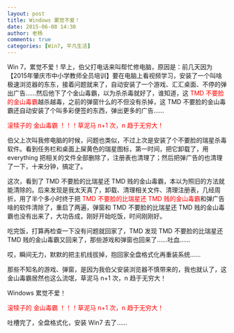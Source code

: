 ```yaml
---
layout: post
title: Windows 累觉不爱！
date: 2015-06-08 14:30
author: 老杨
comments: true
categories: [Win7, 平凡生活]
---
```

Win 7，累觉不爱！早上，伯父打电话来叫帮忙修电脑，原因是：前几天因为【2015年肇庆市中小学教师全员培训】要在电脑上看视频学习，安装了一个叫啥极速浏览器的东东，接着问题就来了，自动安装了一个游戏、汇汇桌面、不停的弹出广告……然后他下了个金山毒霸，以为杀杀毒就好了，谁知道，这 <span style = "color:red;">TMD 不要脸的金山毒霸</span>越杀越毒，之前的弹窗什么的不但没有杀掉，这 TMD 不要脸的金山毒霸还自动安装了个叫多彩便签的东西，弹出更多的广告……

<!--more-->

<span style = "color:red;">滚犊子的 金山毒霸 ！！！草泥马 n+1 次，n 趋于无穷大！</span>

伯父上次叫我修电脑的时候，问题也类似，不过上次是安装了个不要脸的瑞星杀毒软件。看到任务栏和桌面上屎黄色的瑞星图标，第一时间，把它卸载了，用 everything 把相关的文件全部删除了，注册表也清理了；然后把弹广告的也清理了一下，十来分钟，搞定了。

这次，看到了 TMD 不要脸的比瑞星还 TMD 贱的金山毒霸，本以为照旧的方法就能清除的。后来发现是我太天真了，卸载、清理相关文件、清理注册表，几经周折，用了半个多小时终于把 <span style = "color:red;">TMD 不要脸的比瑞星还 TMD 贱的金山毒霸</span>和弹广告啥的软件清除了，重启了两遍，弹窗和 TMD 不要脸的比瑞星还 TMD 贱的金山毒霸也没有出来了，大功告成，刚好开始吃饭，时间刚刚好。

吃完饭，打算再检查一下没有问题就回家了，TMD 发现 TMD 不要脸的比瑞星还 TMD 贱的金山毒霸又回来了，那些游戏和弹窗也回来了……吐血……

哎，瞬间无力，默默的把主机线拔掉，抱回家全盘格式化再重装系统……

那些不知名的游戏、弹窗，是因为我伯父安装浏览器不慎带来的，我也就认了，这金山毒霸居然也这么流氓，草泥马 n+1 次，n 趋于无穷大！

Windows 累觉不爱！

<span style = "color:red;">滚犊子的 金山毒霸 ！！！草泥马 n+1 次，n 趋于无穷大！</span>

吐槽完了，全盘格式化，安装 Win7 去了……
